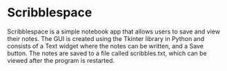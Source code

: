 # Scribblespace
Scribblespace is a simple notebook app that allows users to save and view their notes. The GUI is created using the Tkinter library in Python and consists of a Text widget where the notes can be written, and a Save button. The notes are saved to a file called scribbles.txt, which can be viewed after the program is restarted. 
